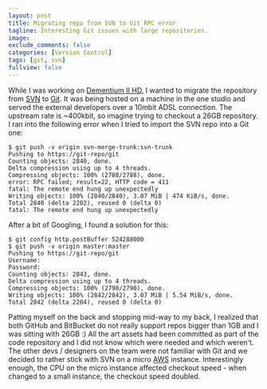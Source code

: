 ```yaml
---
layout: post
title: Migrating repo from SVN to Git RPC error
tagline: Interesting Git issues with large repositories.
image:
exclude_comments: false
categories: [Version Control]
tags: [git, svn]
fullview: false
---
```


While I was working on [Dementium II HD](http://www.dementium2.com), I wanted to migrate the repository from [SVN](https://subversion.apache.org/) to [Git](http://git-scm.com/). It was being hosted on a machine in the one studio and served the external developers over a 10mbit ADSL connection. The upstream rate is ~400kbit, so imagine trying to checkout a 26GB repository. I ran into the following error when I tried to import the SVN repo into a Git one:

~~~
$ git push -v origin svn-merge-trunk:svn-trunk
Pushing to https://git-repo/git
Counting objects: 2840, done.
Delta compression using up to 4 threads.
Compressing objects: 100% (2788/2788), done.
error: RPC failed; result=22, HTTP code = 411
fatal: The remote end hung up unexpectedly
Writing objects: 100% (2840/2840), 3.07 MiB | 474 KiB/s, done.
Total 2840 (delta 2202), reused 0 (delta 0)
fatal: The remote end hung up unexpectedly
~~~

After a bit of Googling, I found a solution for this:

~~~
$ git config http.postBuffer 524288000
$ git push -v origin master:master
Pushing to https://git-repo/git
Username:
Password:
Counting objects: 2843, done.
Delta compression using up to 4 threads.
Compressing objects: 100% (2790/2790), done.
Writing objects: 100% (2842/2842), 3.07 MiB | 5.54 MiB/s, done.
Total 2842 (delta 2204), reused 0 (delta 0)
~~~

Patting myself on the back and stopping mid-way to my back, I realized that both GitHub and BitBucket do not really support repos bigger than 1GB and I was sitting with 26GB :) All the art assets had been committed as part of the code repository and I did not know which were needed and which weren't. The other devs / designers on the team were not familiar with Git and we decided to rather stick with SVN on a micro [AWS](http://aws.amazon.com/) instance. Interestingly enough, the CPU on the micro instance affected checkout speed - when changed to a small instance, the checkout speed doubled.
